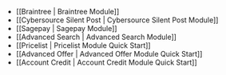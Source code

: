 - [[Braintree | Braintree Module]]
- [[Cybersource Silent Post | Cybersource Silent Post Module]]
- [[Sagepay | Sagepay Module]]
- [[Advanced Search | Advanced Search Module]]
- [[Pricelist | Pricelist Module Quick Start]]
- [[Advanced Offer | Advanced Offer Module Quick Start]]
- [[Account Credit | Account Credit Module Quick Start]]